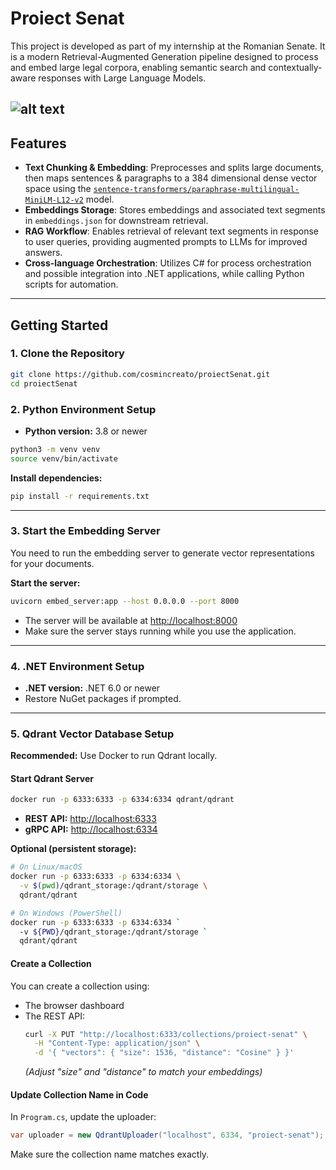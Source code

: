 # Proiect Senat

This project is developed as part of my internship at the Romanian Senate. It is a modern Retrieval-Augmented Generation pipeline designed to process and embed large legal corpora, enabling semantic search and contextually-aware responses with Large Language Models.

![alt text](https://i.imgur.com/5FPuxzi.png)
---

## Features

- **Text Chunking & Embedding**: Preprocesses and splits large documents, then maps sentences & paragraphs to a 384 dimensional dense vector space using the [`sentence-transformers/paraphrase-multilingual-MiniLM-L12-v2`](https://huggingface.co/sentence-transformers/paraphrase-multilingual-MiniLM-L12-v2) model.
- **Embeddings Storage**: Stores embeddings and associated text segments in `embeddings.json` for downstream retrieval.
- **RAG Workflow**: Enables retrieval of relevant text segments in response to user queries, providing augmented prompts to LLMs for improved answers.
- **Cross-language Orchestration**: Utilizes C# for process orchestration and possible integration into .NET applications, while calling Python scripts for automation.

---

## Getting Started

### 1. Clone the Repository

```bash
git clone https://github.com/cosmincreato/proiectSenat.git
cd proiectSenat
```

### 2. Python Environment Setup

- **Python version:** 3.8 or newer

```bash
python3 -m venv venv
source venv/bin/activate
```

**Install dependencies:**

```bash
pip install -r requirements.txt
```

---

### 3. Start the Embedding Server

You need to run the embedding server to generate vector representations for your documents.

**Start the server:**

```bash
uvicorn embed_server:app --host 0.0.0.0 --port 8000
```
- The server will be available at [http://localhost:8000](http://localhost:8000)
- Make sure the server stays running while you use the application.

---

### 4. .NET Environment Setup

- **.NET version:** .NET 6.0 or newer
- Restore NuGet packages if prompted.

---

### 5. Qdrant Vector Database Setup

**Recommended:** Use Docker to run Qdrant locally.

#### Start Qdrant Server

```bash
docker run -p 6333:6333 -p 6334:6334 qdrant/qdrant
```

- **REST API:** [http://localhost:6333](http://localhost:6333)
- **gRPC API:** [http://localhost:6334](http://localhost:6334)

**Optional (persistent storage):**
```bash
# On Linux/macOS
docker run -p 6333:6333 -p 6334:6334 \
  -v $(pwd)/qdrant_storage:/qdrant/storage \
  qdrant/qdrant

# On Windows (PowerShell)
docker run -p 6333:6333 -p 6334:6334 `
  -v ${PWD}/qdrant_storage:/qdrant/storage `
  qdrant/qdrant
```

#### Create a Collection

You can create a collection using:
- The browser dashboard
- The REST API:
  ```bash
  curl -X PUT "http://localhost:6333/collections/proiect-senat" \
    -H "Content-Type: application/json" \
    -d '{ "vectors": { "size": 1536, "distance": "Cosine" } }'
  ```
  *(Adjust "size" and "distance" to match your embeddings)*

#### Update Collection Name in Code

In `Program.cs`, update the uploader:

```csharp
var uploader = new QdrantUploader("localhost", 6334, "proiect-senat");
```
Make sure the collection name matches exactly.